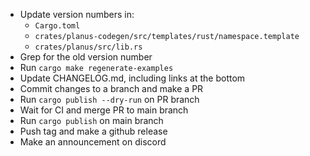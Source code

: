 - Update version numbers in:
  - `Cargo.toml`
  - `crates/planus-codegen/src/templates/rust/namespace.template`
  - `crates/planus/src/lib.rs`
- Grep for the old version number
- Run `cargo make regenerate-examples`
- Update CHANGELOG.md, including links at the bottom
- Commit changes to a branch and make a PR
- Run `cargo publish --dry-run` on PR branch
- Wait for CI and merge PR to main branch
- Run `cargo publish` on main branch
- Push tag and make a github release
- Make an announcement on discord
